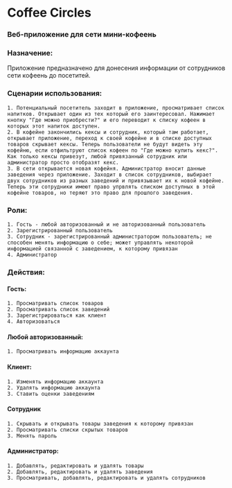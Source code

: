 # Coffee Circles
### Веб-приложение для сети мини-кофеень

### Назначение:
Приложение предназначено для донесения информации от сотрудников сети кофеень до посетитей.

### Сценарии использования:
	1. Потенциальный посетитель заходит в приложение, просматривает список напитков. Открывает один из тех который его заинтересовал. Нажимает кнопку "Где можно приобрести?" и его переводит к списку кофеен в которых этот напиток доступен.
	2. В кофейне закончились кексы и сотрудник, который там работает, открывает приложение, переход к своей кофейне и в списке доступных товаров скрывает кексы. Теперь пользователи не будут видеть эту кофейню, если отфильтруют список кофеен по "Где можно купить кекс?". Как только кексы привезут, любой привязанный сотрудник или администратор просто отобразят кекс.
	3. В сети открывается новая кофейня. Администратор вносит данные заведения через приложение. Заходит в список сотрудников, выбирает двух сотрудников из разных заведений и привязывает их к новой кофейне. Теперь эти сотрудники имеют право упрвлять списком доступных в этой кофейне товаров, но теряют это право для прошлого заведения.

### Роли:
	1. Гость - любой авторизованный и не авторизованный пользователь
	2. Зарегистрированный пользователь
	3. Сотрудник - зарегистрированный администратором пользователь; не способен менять информацию о себе; может управлять некоторой информацией связанной с заведением, к которому привязан
	4. Администратор

### Действия:
#### Гость:
	1. Просматривать список товаров
	2. Просматривать список заведений
	3. Зарегистрироваться как клиент
	4. Авторизоваться
#### Любой авторизованный:
	1. Просматривать информацию аккаунта
#### Клиент:
	1. Изменять информацию аккаунта
	2. Удалять информацию аккаунта
	3. Ставить оценки заведениям
#### Сотрудник
	1. Скрывать и открывать товары заведения к которому привязан
	2. Просматривать списки скрытых товаров
	3. Менять пароль
#### Администратор:
	1. Добавлять, редактировать и удалять товары
	2. Добавлять, редактировать и удалять заведения
	3. Просматривать, добавлять, редактировать и удалять сотрудников

